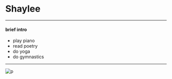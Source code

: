 # Shaylee

***

#### brief intro
* play piano
* read poetry
* do yoga
* do gymnastics



***
![]()![p](https://github.com/shaghayegh-asadi69/reading-notes102/assets/104257765/beceaf6d-a29e-41b0-830f-ceb9aedc74be)


